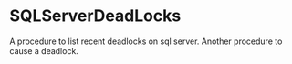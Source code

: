# SQLServerDeadLocks
A procedure to list recent deadlocks on sql server. Another procedure to cause a deadlock.
